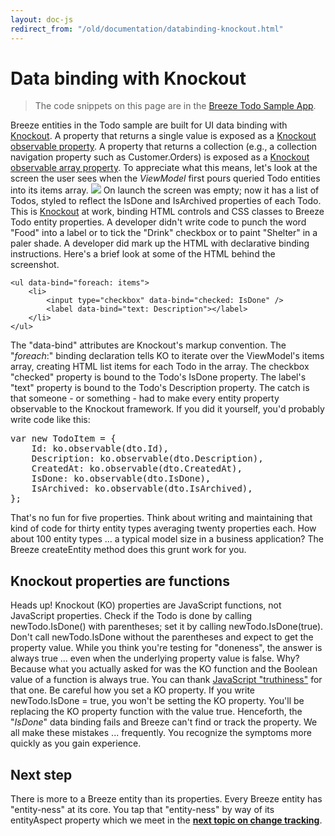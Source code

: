 ```yaml
---
layout: doc-js
redirect_from: "/old/documentation/databinding-knockout.html"
---
```

#	Data binding with Knockout

> The code snippets on this page are in the <a href="/doc-samples/about-todo">Breeze Todo Sample App</a>.

Breeze entities in the Todo sample are built for UI data binding with <a href="http://knockoutjs.com/">Knockout</a>.  A property that returns a single value is exposed as a <a href="http://knockoutjs.com/documentation/observables.html">Knockout observable property</a>. A property that returns a collection (e.g., a collection navigation property such as Customer.Orders) is exposed as a <a href="http://knockoutjs.com/documentation/observableArrays.html">Knockout observable array property</a>.
To appreciate what this means, let's look at the screen the user sees when the *ViewModel* first pours queried Todo entities into its <span class="codeword">items</span> array.
<img src="/images/DocCodeTodosListSnapshotjpg.jpg" style="border-width: 0px; border-style: solid;" />
On launch the screen was empty; now it has a list of Todos, styled to reflect the IsDone and <span class="codeword">IsArchived</span> properties of each Todo.
This is <a href="http://knockoutjs.com/">Knockout</a> at work, binding HTML controls and CSS classes to Breeze Todo entity properties. A developer didn't write code to punch the word "Food" into a label or to tick the "Drink" checkbox or to paint "Shelter" in a paler shade.
A developer did mark up the HTML with declarative binding instructions. Here's a brief look at some of the HTML behind the screenshot.


	<ul data-bind="foreach: items">
	    <li>
	        <input type="checkbox" data-bind="checked: IsDone" />
	        <label data-bind="text: Description"></label>           
	    </li>
	</ul>


The "data-bind" attributes are Knockout's markup convention. The "*foreach*:" binding declaration tells KO to iterate over the ViewModel's <span class="codeword">items</span> array, creating HTML list items for each Todo in the array. The checkbox "checked" property is bound to the Todo's <span class="codeword">IsDone</span> property. The label's "text" property is bound to the Todo's <span class="codeword">Description property</span>.
The catch is that someone - or something - had to make every entity property observable to the Knockout framework. If you did it yourself, you'd probably write code like this:

<pre class="brush:jscript;">
var new TodoItem = {
    Id: ko.observable(dto.Id),   
    Description: ko.observable(dto.Description),   
    CreatedAt: ko.observable(dto.CreatedAt),
    IsDone: ko.observable(dto.IsDone),
    IsArchived: ko.observable(dto.IsArchived),
};
</pre>

That's no fun for five properties. Think about writing and maintaining that kind of code for thirty entity types averaging twenty properties each. How about 100 entity types ... a typical model size in a business application? The Breeze <span class="codeword">createEntity</span> method does this grunt work for you.

## 	Knockout properties are functions
Heads up! Knockout (KO) properties are JavaScript functions, not JavaScript properties. Check if the Todo is done by calling <span class="codeword">newTodo.IsDone()</span> with parentheses; set it by calling <span class="codeword">newTodo.IsDone(true)</span>.
Don't call <span class="codeword">newTodo.IsDone</span> without the parentheses and expect to get the property value. While you think you're testing for "doneness", the answer is always <span class="codeword">true</span> ... even when the underlying property value is <span class="codeword">false</span>. Why? Because what you actually asked for was the KO function and the Boolean value of a function is always <span class="codeword">true</span>. You can thank <a href="http://11heavens.com/falsy-and-truthy-in-javascript">JavaScript "truthiness"</a> for that one.
Be careful how you set a KO property. If you write <span class="codeword">newTodo.IsDone = true</span>, you won't be setting the KO property. You'll be replacing the KO property function with the value <span class="codeword">true</span>. Henceforth, the "*IsDone*" data binding fails and Breeze can't find or track the property.
We all make these mistakes ... frequently. You recognize the symptoms more quickly as you gain experience.

## 	Next step
There is more to a Breeze entity than its properties. Every Breeze entity has "entity-ness" at its core. You tap that "entity-ness" by way of its <span class="codeword">entityAspect</span> property which we meet in the **<a href="/doc-js/lap-changetracking">next topic on change tracking</a>**.
